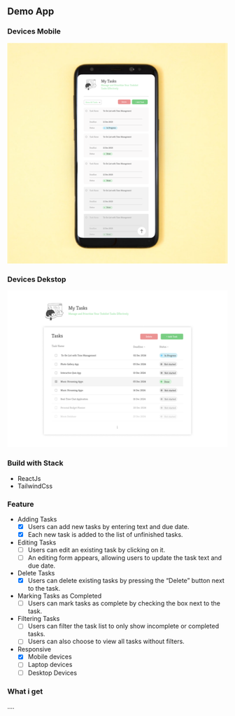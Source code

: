 ## Demo App

### Devices Mobile

<img src="./src/assets/image(1).png">

### Devices Dekstop

<img src="./src/assets/image(2).png">

### Build with Stack

- ReactJs
- TailwindCss

### Feature

- Adding Tasks
  - [x] Users can add new tasks by entering text and due date.
  - [x] Each new task is added to the list of unfinished tasks.
- Editing Tasks
  - [ ] Users can edit an existing task by clicking on it.
  - [ ] An editing form appears, allowing users to update the task text and due date.
- Delete Tasks
  - [x] Users can delete existing tasks by pressing the “Delete” button next to the task.
- Marking Tasks as Completed
  - [ ] Users can mark tasks as complete by checking the box next to the task.
- Filtering Tasks
  - [ ] Users can filter the task list to only show incomplete or completed tasks.
  - [ ] Users can also choose to view all tasks without filters.
- Responsive
  - [x] Mobile devices
  - [ ] Laptop devices
  - [ ] Desktop Devices

### What i get

....
